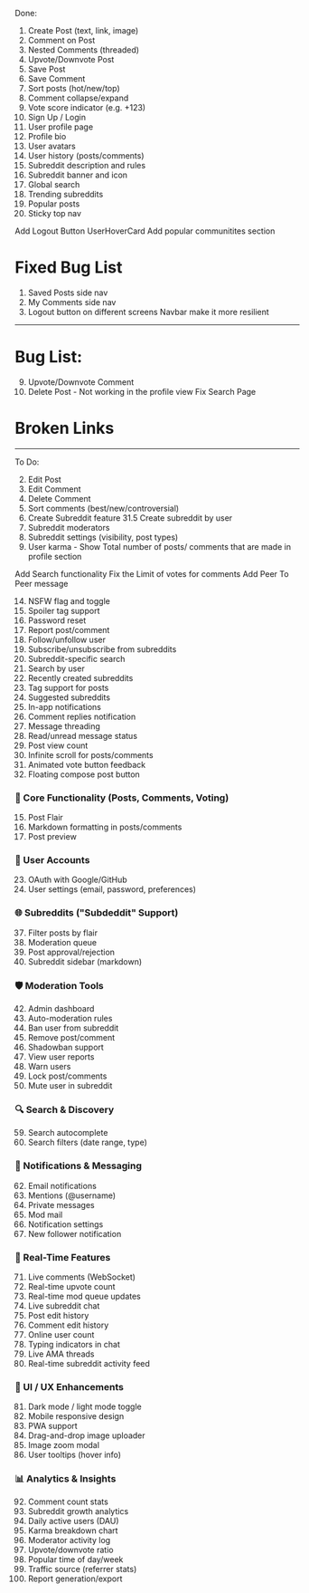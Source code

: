 Done: 
1. Create Post (text, link, image)
4. Comment on Post
5. Nested Comments (threaded)
8. Upvote/Downvote Post
10. Save Post
11. Save Comment
12. Sort posts (hot/new/top)
19. Comment collapse/expand
20. Vote score indicator (e.g. +123)
21. Sign Up / Login
24. User profile page
26. Profile bio
27. User avatars
29. User history (posts/comments)
32. Subreddit description and rules
33. Subreddit banner and icon
51. Global search
54. Trending subreddits
55. Popular posts
89. Sticky top nav

Add Logout Button
UserHoverCard
Add popular communitites section

# Fixed Bug List
1. Saved Posts side nav 
2. My Comments side nav
3. Logout button on different screens 
Navbar make it more resilient
__________________________________________________________________________________
# Bug List:
9. Upvote/Downvote Comment
3. Delete Post - Not working in the profile view
Fix Search Page

# Broken Links

__________________________________________________________________________________
To Do:

2. Edit Post
6. Edit Comment
7. Delete Comment 
13. Sort comments (best/new/controversial)
31. Create Subreddit feature
31.5 Create subreddit by user
34. Subreddit moderators
35. Subreddit settings (visibility, post types)
25. User karma - Show Total number of posts/ comments that are made in profile section

Add Search functionality
Fix the Limit of votes for comments
Add Peer To Peer message

14. NSFW flag and toggle
16. Spoiler tag support
22. Password reset
41. Report post/comment
30. Follow/unfollow user
36. Subscribe/unsubscribe from subreddits
52. Subreddit-specific search
53. Search by user
56. Recently created subreddits
57. Tag support for posts
58. Suggested subreddits
61. In-app notifications
67. Comment replies notification
69. Message threading
70. Read/unread message status
91. Post view count
82. Infinite scroll for posts/comments
88. Animated vote button feedback
90. Floating compose post button


### 🧱 Core Functionality (Posts, Comments, Voting)
15. Post Flair
17. Markdown formatting in posts/comments
18. Post preview

### 👥 User Accounts

23. OAuth with Google/GitHub
28. User settings (email, password, preferences)

### 🌐 Subreddits ("Subdeddit" Support)
37. Filter posts by flair
38. Moderation queue
39. Post approval/rejection
40. Subreddit sidebar (markdown)

### 🛡️ Moderation Tools

42. Admin dashboard
43. Auto-moderation rules
44. Ban user from subreddit
45. Remove post/comment
46. Shadowban support
47. View user reports
48. Warn users
49. Lock post/comments
50. Mute user in subreddit

### 🔍 Search & Discovery
59. Search autocomplete
60. Search filters (date range, type)

### 📩 Notifications & Messaging

62. Email notifications
63. Mentions (@username)
64. Private messages
65. Mod mail
66. Notification settings
68. New follower notification

### 💬 Real-Time Features

71. Live comments (WebSocket)
72. Real-time upvote count
73. Real-time mod queue updates
74. Live subreddit chat
75. Post edit history
76. Comment edit history
77. Online user count
78. Typing indicators in chat
79. Live AMA threads
80. Real-time subreddit activity feed

### 🎨 UI / UX Enhancements

81. Dark mode / light mode toggle
83. Mobile responsive design
84. PWA support
85. Drag-and-drop image uploader
86. Image zoom modal
87. User tooltips (hover info)

### 📊 Analytics & Insights

92. Comment count stats
93. Subreddit growth analytics
94. Daily active users (DAU)
95. Karma breakdown chart
96. Moderator activity log
97. Upvote/downvote ratio
98. Popular time of day/week
99. Traffic source (referrer stats)
100. Report generation/export
